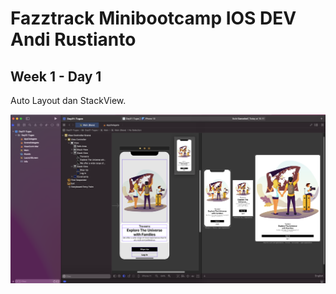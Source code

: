# Fazztrack Minibootcamp IOS DEV Andi Rustianto

## Week 1 - Day 1

Auto Layout dan StackView.

![StackView](https://github.com/anditorx/fazztrack-minibootcamp-iosdev-andi/blob/main/Week1-Day01-Auto%20Layout%20dan%20StackView/Day01-Tugas/Screen%20Shot%202022-09-11%20at%2016.24.26.png)
